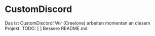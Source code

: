 # CustomDiscord
Das ist CustomDiscord! Wir (Creelone) arbeiten momentan an diesem Projekt.
TODO:
[ ] Bessere README.md
